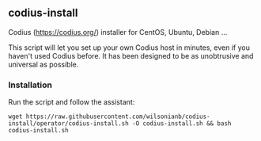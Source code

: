 ## codius-install
Codius (https://codius.org/) installer for CentOS, Ubuntu, Debian ...

This script will let you set up your own Codius host in minutes, even if you haven't used Codius before. It has been designed to be as unobtrusive and universal as possible.

### Installation
Run the script and follow the assistant:

`wget https://raw.githubusercontent.com/wilsonianb/codius-install/operator/codius-install.sh -O codius-install.sh && bash codius-install.sh`
